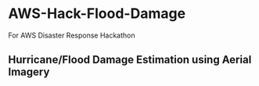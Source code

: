 # AWS-Hack-Flood-Damage
For AWS Disaster Response Hackathon

## Hurricane/Flood Damage Estimation using Aerial Imagery